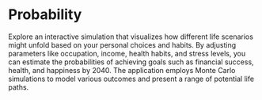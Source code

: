 # Probability
Explore an interactive simulation that visualizes how different life scenarios might unfold based on your personal choices and habits. By adjusting parameters like occupation, income, health habits, and stress levels, you can estimate the probabilities of achieving goals such as financial success, health, and happiness by 2040. The application employs Monte Carlo simulations to model various outcomes and present a range of potential life paths.
